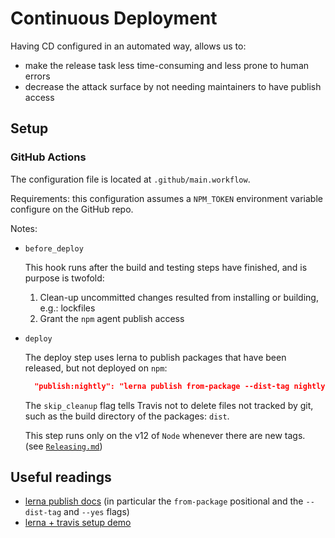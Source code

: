 # Continuous Deployment

Having CD configured in an automated way, allows us to:

- make the release task less time-consuming and less prone to human errors
- decrease the attack surface by not needing maintainers to have publish access

## Setup

### GitHub Actions

The configuration file is located at `.github/main.workflow`.

Requirements: this configuration assumes a `NPM_TOKEN` environment variable configure on the GitHub repo.

Notes:

- `before_deploy`

  This hook runs after the build and testing steps have finished, and is purpose is twofold:

  1. Clean-up uncommitted changes resulted from installing or building, e.g.: lockfiles
  2. Grant the `npm` agent publish access

- `deploy`

  The deploy step uses lerna to publish packages that have been released, but not deployed on `npm`:

  ```json
    "publish:nightly": "lerna publish from-package --dist-tag nightly --yes"
  ```

  The `skip_cleanup` flag tells Travis not to delete files not tracked by git,
  such as the build directory of the packages: `dist`.

  This step runs only on the v12 of `Node` whenever there are new tags.
  (see [`Releasing.md`](/docs-internal/Releasing.md))

## Useful readings

- [lerna publish docs](https://github.com/lerna/lerna/tree/master/commands/publish)
  (in particular the `from-package` positional and the `--dist-tag` and `--yes` flags)
- [lerna + travis setup demo](https://github.com/geut/lerna-travis-demo)
